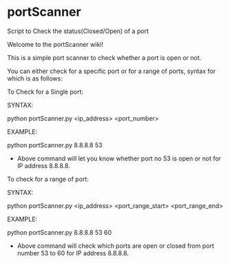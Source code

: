 # portScanner
Script to Check the status(Closed/Open) of a port

Welcome to the portScanner wiki!

This is a simple port scanner to check whether a port is open or not.

You can either check for a specific port or for a range of ports, syntax for which is as follows:

To Check for a Single port:

SYNTAX:

  python portScanner.py <ip_address> <port_number>
  
EXAMPLE:
  
  python portScanner.py 8.8.8.8 53  

- Above command will let you know whether port no 53 is open or not for IP address 8.8.8.8.


To check for a range of port:

SYNTAX:

  python portScanner.py <ip_address> <port_range_start> <port_range_end>

EXAMPLE:

  python portScanner.py 8.8.8.8 53 60

- Above command will check which ports are open or closed from port number 53 to 60 for IP address 8.8.8.8.
